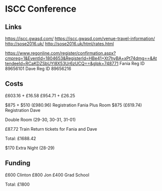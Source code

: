 # ISCC Conference


## Links

https://iscc.gwasd.com/
https://iscc.gwasd.com/venue-travel-information/
http://sose2016.uk/
http://sose2016.uk/html/rates.html


https://www.regonline.com/register/confirmation.aspx?cmpreg=1&EventId=1804653&RegisterId=HBe41+Xt7hyBA+xPt74dmg==&AttendeeId=RCaKDZSbUYl8X53Ur6zUCQ==&glpk=748771
Fania Reg ID 89656101
Dave Reg ID 89656216

## Costs

£603.16 + £16.58
£954.71 + £26.25

$875 + $510 (£980.96) Registration Fania Plus Room
$875 (£619.74) Registration Dave

Double Room (29-30, 30-31, 31-01)

£87.72 Train Return tickets for Fania and Dave

Total: £1688.42

$170 Extra Night (28-29)

## Funding

£600 Clinton
£800 Jon
£400 Grad School

Total: £1800
